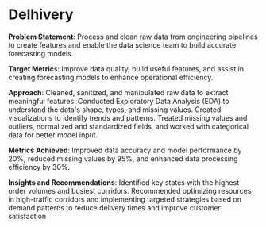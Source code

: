 # Delhivery
**Problem Statement**: Process and clean raw data from engineering pipelines to create features and enable the data science team to
build accurate forecasting models.

**Target Metric**s: Improve data quality, build useful features, and assist in creating forecasting models to enhance operational efficiency.

**Approach**: Cleaned, sanitized, and manipulated raw data to extract meaningful features. Conducted Exploratory Data Analysis (EDA)
to understand the data's shape, types, and missing values. Created visualizations to identify trends and patterns. Treated missing
values and outliers, normalized and standardized fields, and worked with categorical data for better model input.

**Metrics Achieved**: Improved data accuracy and model performance by 20%, reduced missing values by 95%, and enhanced data
processing efficiency by 30%.

**Insights and Recommendations**: Identified key states with the highest order volumes and busiest corridors. Recommended
optimizing resources in high-traffic corridors and implementing targeted strategies based on demand patterns to reduce delivery times
and improve customer satisfaction
